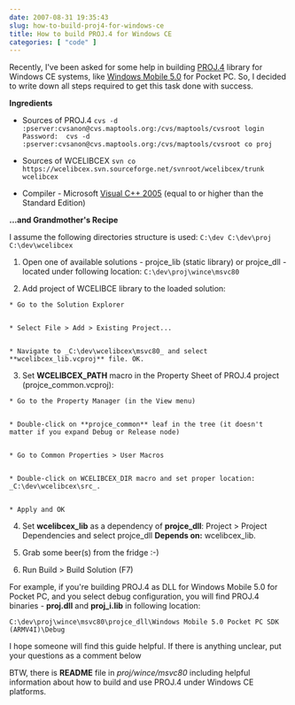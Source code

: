 ```yaml
---
date: 2007-08-31 19:35:43
slug: how-to-build-proj4-for-windows-ce
title: How to build PROJ.4 for Windows CE
categories: [ "code" ]
---
```


Recently, I've been asked for some help in building [PROJ.4](http://proj.maptools.org/) library for Windows CE systems, like [Windows Mobile 5.0](http://en.wikipedia.org/wiki/Windows_Mobile) for Pocket PC. So, I decided to write down all steps required to get this task done with success.







**Ingredients**







  * Sources of PROJ.4
`cvs -d :pserver:cvsanon@cvs.maptools.org:/cvs/maptools/cvsroot login
Password: 
cvs -d :pserver:cvsanon@cvs.maptools.org:/cvs/maptools/cvsroot co proj
`



  * Sources of WCELIBCEX
`svn co https://wcelibcex.svn.sourceforge.net/svnroot/wcelibcex/trunk wcelibcex`



  * Compiler - Microsoft [Visual C++ 2005](http://msdn.microsoft.com/visualc/) (equal to or higher than the Standard Edition)







**...and Grandmother's Recipe**





I assume the following directories structure is used:
`
C:\dev
C:\dev\proj
C:\dev\wcelibcex
`







  1. Open one of available solutions - projce_lib (static library) or projce_dll - located under following location:
`C:\dev\proj\wince\msvc80`



  2. Add project of WCELIBCE library to the loaded solution:


    * Go to the Solution Explorer


    * Select File > Add > Existing Project...


    * Navigate to _C:\dev\wcelibcex\msvc80_ and select **wcelibcex_lib.vcproj** file. OK.





  3. Set **WCELIBCEX_PATH** macro in the Property Sheet of PROJ.4 project (projce_common.vcproj):


    * Go to the Property Manager (in the View menu)


    * Double-click on **projce_common** leaf in the tree (it doesn't matter if you expand Debug or Release node)


    * Go to Common Properties > User Macros


    * Double-click on WCELIBCEX_DIR macro and set proper location: _C:\dev\wcelibcex\src_.


    * Apply and OK





  4. Set **wcelibcex_lib** as a dependency of **projce_dll**: Project > Project Dependencies and select projce_dll **Depends on:** wcelibcex_lib.



  5. Grab some beer(s) from the fridge :-)



  6. Run Build > Build Solution (F7)








For example, if you're building PROJ.4 as DLL for Windows Mobile 5.0 for Pocket PC, and you select debug configuration, you will find PROJ.4 binaries - **proj.dll** and **proj_i.lib** in following location:

`C:\dev\proj\wince\msvc80\projce_dll\Windows Mobile 5.0 Pocket PC SDK (ARMV4I)\Debug
`





I hope someone will find this guide helpful. If there is anything unclear, put your questions as a comment below





BTW, there is **README** file in _proj/wince/msvc80_ including helpful information about how to build and use PROJ.4 under Windows CE platforms.
